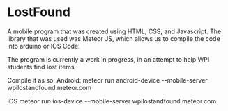 # LostFound

A mobile program that was created using HTML, CSS, and Javascript. The library that was used was Meteor JS, which allows us to compile the code into arduino or IOS Code!

The program is currently a work in progress, in an attempt to help WPI students find lost items

Compile it as so:
Android:
meteor run android-device --mobile-server wpilostandfound.meteor.com

IOS
meteor run ios-device --mobile-server wpilostandfound.meteor.com
